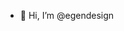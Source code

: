 - 👋 Hi, I’m @egendesign


<!---
egendesign/egendesign is a ✨ special ✨ repository because its `README.md` (this file) appears on your GitHub profile.
You can click the Preview link to take a look at your changes.
--->
